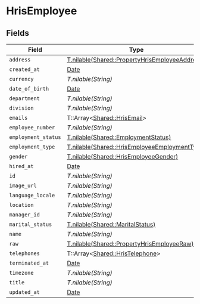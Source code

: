 # HrisEmployee


## Fields

| Field                                                                                                | Type                                                                                                 | Required                                                                                             | Description                                                                                          |
| ---------------------------------------------------------------------------------------------------- | ---------------------------------------------------------------------------------------------------- | ---------------------------------------------------------------------------------------------------- | ---------------------------------------------------------------------------------------------------- |
| `address`                                                                                            | [T.nilable(Shared::PropertyHrisEmployeeAddress)](../../models/shared/propertyhrisemployeeaddress.md) | :heavy_minus_sign:                                                                                   | N/A                                                                                                  |
| `created_at`                                                                                         | [Date](https://ruby-doc.org/stdlib-2.6.1/libdoc/date/rdoc/Date.html)                                 | :heavy_minus_sign:                                                                                   | N/A                                                                                                  |
| `currency`                                                                                           | *T.nilable(String)*                                                                                  | :heavy_minus_sign:                                                                                   | N/A                                                                                                  |
| `date_of_birth`                                                                                      | [Date](https://ruby-doc.org/stdlib-2.6.1/libdoc/date/rdoc/Date.html)                                 | :heavy_minus_sign:                                                                                   | N/A                                                                                                  |
| `department`                                                                                         | *T.nilable(String)*                                                                                  | :heavy_minus_sign:                                                                                   | N/A                                                                                                  |
| `division`                                                                                           | *T.nilable(String)*                                                                                  | :heavy_minus_sign:                                                                                   | N/A                                                                                                  |
| `emails`                                                                                             | T::Array<[Shared::HrisEmail](../../models/shared/hrisemail.md)>                                      | :heavy_minus_sign:                                                                                   | N/A                                                                                                  |
| `employee_number`                                                                                    | *T.nilable(String)*                                                                                  | :heavy_minus_sign:                                                                                   | N/A                                                                                                  |
| `employment_status`                                                                                  | [T.nilable(Shared::EmploymentStatus)](../../models/shared/employmentstatus.md)                       | :heavy_minus_sign:                                                                                   | N/A                                                                                                  |
| `employment_type`                                                                                    | [T.nilable(Shared::HrisEmployeeEmploymentType)](../../models/shared/hrisemployeeemploymenttype.md)   | :heavy_minus_sign:                                                                                   | N/A                                                                                                  |
| `gender`                                                                                             | [T.nilable(Shared::HrisEmployeeGender)](../../models/shared/hrisemployeegender.md)                   | :heavy_minus_sign:                                                                                   | N/A                                                                                                  |
| `hired_at`                                                                                           | [Date](https://ruby-doc.org/stdlib-2.6.1/libdoc/date/rdoc/Date.html)                                 | :heavy_minus_sign:                                                                                   | N/A                                                                                                  |
| `id`                                                                                                 | *T.nilable(String)*                                                                                  | :heavy_minus_sign:                                                                                   | N/A                                                                                                  |
| `image_url`                                                                                          | *T.nilable(String)*                                                                                  | :heavy_minus_sign:                                                                                   | N/A                                                                                                  |
| `language_locale`                                                                                    | *T.nilable(String)*                                                                                  | :heavy_minus_sign:                                                                                   | N/A                                                                                                  |
| `location`                                                                                           | *T.nilable(String)*                                                                                  | :heavy_minus_sign:                                                                                   | N/A                                                                                                  |
| `manager_id`                                                                                         | *T.nilable(String)*                                                                                  | :heavy_minus_sign:                                                                                   | N/A                                                                                                  |
| `marital_status`                                                                                     | [T.nilable(Shared::MaritalStatus)](../../models/shared/maritalstatus.md)                             | :heavy_minus_sign:                                                                                   | N/A                                                                                                  |
| `name`                                                                                               | *T.nilable(String)*                                                                                  | :heavy_minus_sign:                                                                                   | N/A                                                                                                  |
| `raw`                                                                                                | [T.nilable(Shared::PropertyHrisEmployeeRaw)](../../models/shared/propertyhrisemployeeraw.md)         | :heavy_minus_sign:                                                                                   | N/A                                                                                                  |
| `telephones`                                                                                         | T::Array<[Shared::HrisTelephone](../../models/shared/hristelephone.md)>                              | :heavy_minus_sign:                                                                                   | N/A                                                                                                  |
| `terminated_at`                                                                                      | [Date](https://ruby-doc.org/stdlib-2.6.1/libdoc/date/rdoc/Date.html)                                 | :heavy_minus_sign:                                                                                   | N/A                                                                                                  |
| `timezone`                                                                                           | *T.nilable(String)*                                                                                  | :heavy_minus_sign:                                                                                   | N/A                                                                                                  |
| `title`                                                                                              | *T.nilable(String)*                                                                                  | :heavy_minus_sign:                                                                                   | N/A                                                                                                  |
| `updated_at`                                                                                         | [Date](https://ruby-doc.org/stdlib-2.6.1/libdoc/date/rdoc/Date.html)                                 | :heavy_minus_sign:                                                                                   | N/A                                                                                                  |